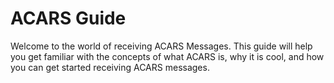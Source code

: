 # ACARS Guide

Welcome to the world of receiving ACARS Messages. This guide will help you get familiar with the concepts of what ACARS is, why it is cool, and how you can get started receiving ACARS messages.
